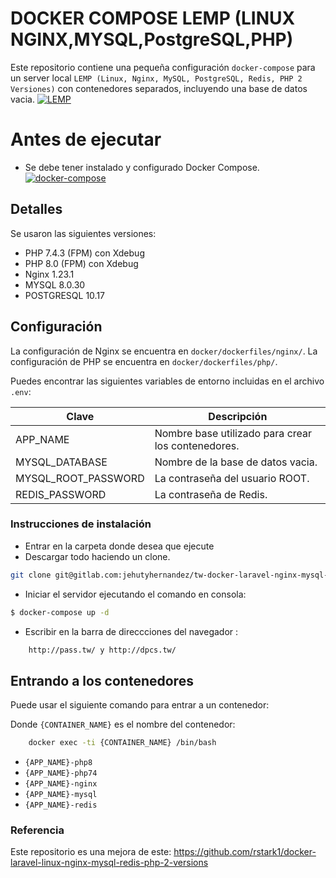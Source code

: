 # DOCKER COMPOSE LEMP (LINUX NGINX,MYSQL,PostgreSQL,PHP)

Este repositorio contiene una pequeña configuración `docker-compose` para un server local  `LEMP (Linux, Nginx, MySQL, PostgreSQL, Redis, PHP 2 Versiones)` con contenedores separados, incluyendo una base de datos vacia.
[![LEMP](https://www.techcoil.com/wp-content/uploads/2018/03/lemp-logos.gif)](https://www.nginx.com/)

# Antes de ejecutar
- Se debe tener instalado y configurado Docker Compose.
[![docker-compose](https://cdn-images-1.medium.com/max/1400/1*olciNQ2FJu8HVmfjOjQCag.png)](https://docs.docker.com/)

## Detalles

Se usaron las siguientes versiones:

* PHP 7.4.3 (FPM) con Xdebug
* PHP 8.0 (FPM) con Xdebug
* Nginx 1.23.1
* MYSQL 8.0.30
* POSTGRESQL 10.17

## Configuración

La configuración de  Nginx se encuentra en `docker/dockerfiles/nginx/`.
La configuración de  PHP se encuentra en `docker/dockerfiles/php/`.

Puedes encontrar las siguientes variables de entorno incluidas en el archivo `.env`:

| Clave | Descripción |
|-----|-------------|
|APP_NAME|Nombre base utilizado para crear los contenedores.|
|MYSQL_DATABASE|Nombre de la base de datos vacia.|
|MYSQL_ROOT_PASSWORD|La contraseña del usuario ROOT.|
|REDIS_PASSWORD|La contraseña de Redis.|

### Instrucciones de instalación
- Entrar en la carpeta donde desea que ejecute
- Descargar todo haciendo un clone.
```sh
git clone git@gitlab.com:jehutyhernandez/tw-docker-laravel-nginx-mysql-2-php.git
```
- Iniciar el servidor ejecutando el comando en consola:
```sh
$ docker-compose up -d
```
- Escribir en la barra de direccciones del navegador : 
```sh
    http://pass.tw/ y http://dpcs.tw/
```

## Entrando a los contenedores

Puede usar el siguiente comando para entrar a un contenedor:

Donde `{CONTAINER_NAME}` es el nombre del contenedor:

```sh
    docker exec -ti {CONTAINER_NAME} /bin/bash
```
* `{APP_NAME}-php8`
* `{APP_NAME}-php74`
* `{APP_NAME}-nginx`
* `{APP_NAME}-mysql`
* `{APP_NAME}-redis`

### Referencia
Este repositorio es una mejora de este: https://github.com/rstark1/docker-laravel-linux-nginx-mysql-redis-php-2-versions
